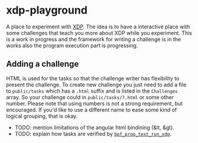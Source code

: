 # xdp-playground

A place to experiment with [XDP][0]. The idea is to have a interactive place
with some challenges that teach you more about XDP while you experiment. This
is a work in progress and the framework for writing a challenge is in the works
also the program execution part is progressing.

## Adding a challenge

HTML is used for the tasks so that the challenge writer has flexibility to
present the challenge. To create new challenge you just need to add a file to
`public/tasks` which has a `.html` suffix and is listed in the `Challenges`
array. So your challenge could in `public/tasks/7.html` or some other number.
Please note that using numbers is not a strong requirement, but encouraged.  If
you'd like to use a different name to ease some kind of logical grouping, that
is okay.

- TODO: mention limitations of the angular html bindining (&lt, &gt).
- TODO: explain how tasks are verified by [`bpf_prog_test_run_xdp`][1].

[0]: http://prototype-kernel.readthedocs.io/en/latest/networking/XDP/introduction.html#what-is-xdp
[1]: https://patchwork.ozlabs.org/patch/745468/
